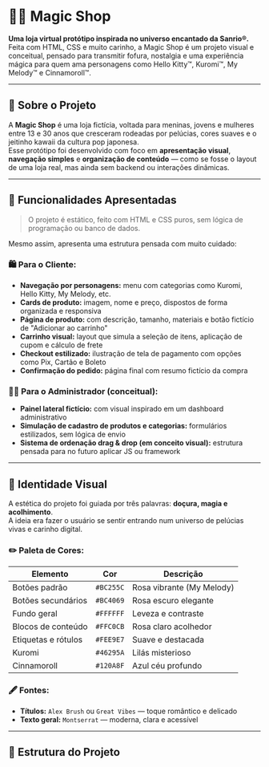 # 🧸✨ Magic Shop

**Uma loja virtual protótipo inspirada no universo encantado da Sanrio®.**  
Feita com HTML, CSS e muito carinho, a Magic Shop é um projeto visual e conceitual, pensado para transmitir fofura, nostalgia e uma experiência mágica para quem ama personagens como Hello Kitty™, Kuromi™, My Melody™ e Cinnamoroll™.

---

## 🌈 Sobre o Projeto

A **Magic Shop** é uma loja fictícia, voltada para meninas, jovens e mulheres entre 13 e 30 anos que cresceram rodeadas por pelúcias, cores suaves e o jeitinho kawaii da cultura pop japonesa.  
Esse protótipo foi desenvolvido com foco em **apresentação visual**, **navegação simples** e **organização de conteúdo** — como se fosse o layout de uma loja real, mas ainda sem backend ou interações dinâmicas.

---

## 🎀 Funcionalidades Apresentadas

> O projeto é estático, feito com HTML e CSS puros, sem lógica de programação ou banco de dados.  

Mesmo assim, apresenta uma estrutura pensada com muito cuidado:

### 🛍️ Para o Cliente:
- **Navegação por personagens:** menu com categorias como Kuromi, Hello Kitty, My Melody, etc.
- **Cards de produto:** imagem, nome e preço, dispostos de forma organizada e responsiva
- **Página de produto:** com descrição, tamanho, materiais e botão fictício de "Adicionar ao carrinho"
- **Carrinho visual:** layout que simula a seleção de itens, aplicação de cupom e cálculo de frete
- **Checkout estilizado:** ilustração de tela de pagamento com opções como Pix, Cartão e Boleto
- **Confirmação do pedido:** página final com resumo fictício da compra

### 🧙‍♀️ Para o Administrador (conceitual):
- **Painel lateral fictício:** com visual inspirado em um dashboard administrativo
- **Simulação de cadastro de produtos e categorias:** formulários estilizados, sem lógica de envio
- **Sistema de ordenação drag & drop (em conceito visual):** estrutura pensada para no futuro aplicar JS ou framework

---

## 🎨 Identidade Visual

A estética do projeto foi guiada por três palavras: **doçura, magia e acolhimento**.  
A ideia era fazer o usuário se sentir entrando num universo de pelúcias vivas e carinho digital.

### ✏️ Paleta de Cores:

| Elemento                   | Cor             | Descrição                         |
|---------------------------|------------------|-----------------------------------|
| Botões padrão             | `#BC255C`        | Rosa vibrante (My Melody)         |
| Botões secundários        | `#BC4069`        | Rosa escuro elegante              |
| Fundo geral               | `#FFFFFF`        | Leveza e contraste                |
| Blocos de conteúdo        | `#FFC0CB`        | Rosa claro acolhedor              |
| Etiquetas e rótulos       | `#FEE9E7`        | Suave e destacada                 |
| Kuromi                    | `#46295A`        | Lilás misterioso                  |
| Cinnamoroll               | `#120A8F`        | Azul céu profundo                 |

### 🖋️ Fontes:

- **Títulos:** `Alex Brush` ou `Great Vibes` — toque romântico e delicado
- **Texto geral:** `Montserrat` — moderna, clara e acessível

---

## 🧱 Estrutura do Projeto


